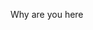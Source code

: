 Why are you here

<!---
kickokick/kickokick is a ✨ special ✨ repository because its `README.md` (this file) appears on your GitHub profile.
You can click the Preview link to take a look at your changes.
--->
